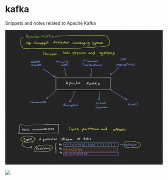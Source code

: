 # kafka
Snippets and notes related to Apache Kafka


![](notes/kafka_basics.png)

![](notes/producers_consumers.png)
